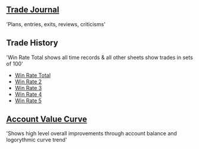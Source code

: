 ## [Trade Journal](https://docs.google.com/document/d/1pUhf4VXlRBzaLaQQHtm1ebLhIiVTxszmiZLgInUHuXM/edit) ##
'Plans, entries, exits, reviews, criticisms'

## Trade History ##
'Win Rate Total shows all time records & all other sheets show trades in sets of 100'

- [Win Rate Total](https://docs.google.com/spreadsheets/d/1ezOLsKLcdFlsWf0948Q036tqalBYIy8ND3gEoLT4LfY/edit#gid=0)
- [Win Rate 2](https://docs.google.com/spreadsheets/d/1UIL2hx4B6bO-Vxni8CHD5w4fqtSEx5l6YJiY2Ez4OlI/edit#gid=0)
- [Win Rate 3](https://docs.google.com/spreadsheets/d/1GsYMjzu7N4yImqNWUY2Zz46AxygAAvrToaIaAIqe5nM/edit#gid=0)
- [Win Rate 4](https://docs.google.com/spreadsheets/d/1SnXzkVq0awfup7-eHXf6iVS39JWbwQBzsRC3pFqDcDk/edit#gid=0)
- [Win Rate 5](https://docs.google.com/spreadsheets/d/14DBKLjoHvThWH2OxVQGZzVyuiKIqPUZ8xkeccUdgR-I/edit#gid=0)

## [Account Value Curve](https://docs.google.com/spreadsheets/d/1Dyx7pwcdFr1w5ufhWEUfwqCZihhI5t4PkD0NYVIvYVs/edit?usp=sharing) ##
'Shows high level overall improvements through account balance and logorythmic curve trend'